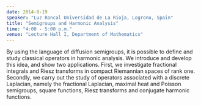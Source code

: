 ```yaml
---
date: 2014-8-19
speaker: "Luz Roncal Universidad de La Rioja, Logrono, Spain"
title: "Semigroups and Harmonic Analysis"
time: "4:00 - 5:00 p.m." 
venue: "Lecture Hall I, Department of Mathematics"
---
```

By using the language of diffusion semigroups, it is possible to define and study classical operators in harmonic analysis. We introduce and develop this idea, and show two applications. First, we investigate fractional integrals and Riesz transforms in compact Riemannian spaces of rank one. Secondly, we carry out the study of operators associated with a discrete Laplacian, namely the fractional Laplacian, maximal heat and Poisson semigroups, square functions, Riesz transforms and conjugate harmonic functions.
